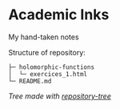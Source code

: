 # Academic Inks
My hand-taken notes

Structure of repository:
```
├─ holomorphic-functions
│  └─ exercices_1.html
└─ README.md
```

_Tree made with [repository-tree](https://github.com/xiaoluoboding/repository-tree)_
